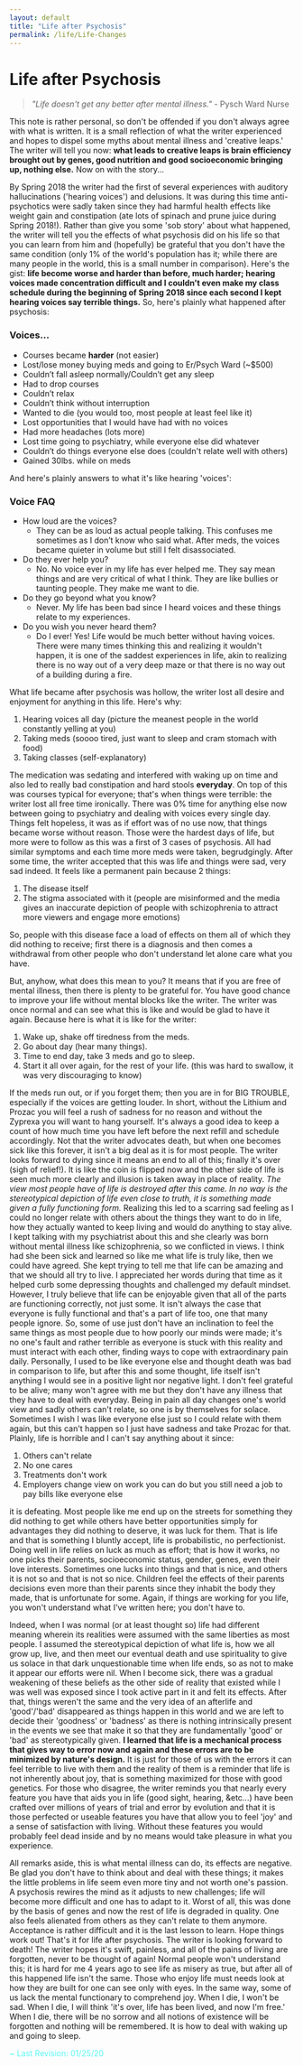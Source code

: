 ```yaml
---
layout: default
title: "Life after Psychosis"
permalink: /life/Life-Changes
---
```


# Life after Psychosis <i class="fas fa-tablets"></i>

> *"Life doesn't get any better after mental illness."* - Pysch Ward Nurse

This note is rather personal, so don't be offended if you don't always agree with what is written. It is a small reflection of what the writer experienced and hopes to dispel some myths about mental illness and 'creative leaps.' The writer will tell you now: **what leads to creative leaps is brain efficiency brought out by genes, good nutrition and good socioeconomic bringing up, nothing else.** Now on with the story...

By Spring 2018 the writer had the first of several experiences with auditory hallucinations ('hearing voices') and delusions. It was during this time anti-psychotics were sadly taken since they had harmful health effects like weight gain and constipation (ate lots of spinach and prune juice during Spring 2018!). Rather than give you some 'sob story' about what happened, the writer will tell you the effects of what psychosis did on his life so that you can learn from him and (hopefully) be grateful that you don't have the same condition (only 1% of the world's population has it; while there are many people in the world, this is a small number in comparison). Here's the gist: **life become worse and harder than before, much harder; hearing voices made concentration difficult and I couldn't even make my class schedule during the beginning of Spring 2018 since each second I kept hearing voices say terrible things.** So, here's plainly what happened after psychosis:

### Voices...

- Courses became **harder** (not easier)
- Lost/lose money buying meds and going to Er/Psych Ward (~$500)
- Couldn’t fall asleep normally/Couldn’t get any sleep
- Had to drop courses
- Couldn’t relax
- Couldn’t think without interruption
- Wanted to die (you would too, most people at least feel like it)
- Lost opportunities that I would have had with no voices
- Had more headaches (lots more)
- Lost time going to psychiatry, while everyone else did whatever
- Couldn’t do things everyone else does (couldn't relate well with others)
- Gained 30lbs. while on meds

And here's plainly answers to what it's like hearing 'voices':

### Voice FAQ

- How loud are the voices?
    - They can be as loud as actual people talking. This confuses me sometimes as I don’t know who said what. After meds, the voices became quieter in volume but still I felt disassociated.
- Do they ever help you?
    - No. No voice ever in my life has ever helped me. They say mean things and are very critical of what I think. They are like bullies or taunting people. They make me want to die.
- Do they go beyond what you know?
    - Never. My life has been bad since I heard voices and these things relate to my experiences.
- Do you wish you never heard them?
    - Do I ever! Yes! Life would be much better without having voices. There were many times thinking this and realizing it wouldn't happen, it is one of the saddest experiences in life, akin to realizing there is no way out of a very deep maze or that there is no way out of a building during a fire.


What life became after psychosis was hollow, the writer lost all desire and enjoyment for anything in this life. Here's why:

1. Hearing voices all day (picture the meanest people in the world constantly yelling at you)
2. Taking meds (soooo tired, just want to sleep and cram stomach with food)
3. Taking classes (self-explanatory)

The medication was sedating and interfered with waking up on time and also led to really bad constipation and hard stools **everyday**. On top of this was courses typical for everyone; that's when things were terrible: the writer lost all free time ironically. There was 0% time for anything else now between going to psychiatry and dealing with voices every single day. Things felt hopeless, it was as if effort was of no use now, that things became worse without reason. Those were the hardest days of life, but more were to follow as this was a first of 3 cases of psychosis. All had similar symptoms and each time more meds were taken, begrudgingly. After some time, the writer accepted that this was life and things were sad, very sad indeed. It feels like a permanent pain because 2 things:

1. The disease itself
2. The stigma associated with it (people are misinformed and the media gives an inaccurate depiction of people with schizophrenia to attract more viewers and engage more emotions)

So, people with this disease face a load of effects on them all of which they did nothing to receive; first there is a diagnosis and then comes a withdrawal from other people who don't understand let alone care what you have.  

But, anyhow, what does this mean to you? It means that if you are free of mental illness, then there is plenty to be grateful for. You have good chance to improve your life without mental blocks like the writer. The writer was once normal and can see what this is like and would be glad to have it again. Because here is what it is like for the writer:

1. Wake up, shake off tiredness from the meds.
2. Go about day (hear many things).
3. Time to end day, take 3 meds and go to sleep.
4. Start it all over again, for the rest of your life. (this was hard to swallow, it was very discouraging to know)

If the meds run out, or if you forget them; then you are in for BIG TROUBLE, especially if the voices are getting louder. In short, without the Lithium and Prozac you will feel a rush of sadness for no reason and without the Zyprexa you will want to hang yourself. It's always a good idea to keep a count of how much time you have left before the next refill and schedule accordingly. Not that the writer advocates death, but when one becomes sick like this forever, it isn't a big deal as it is for most people. The writer looks forward to dying since it means an end to all of this; finally it's over (sigh of relief!). It is like the coin is flipped now and the other side of life is seen much more clearly and illusion is taken away in place of reality. *The view most people have of life is destroyed after this came. In no way is the stereotypical depiction of life even close to truth, it is something made given a fully functioning form.* Realizing this led to a scarring sad feeling as I could no longer relate with others about the things they want to do in life, how they actually wanted to keep living and would do anything to stay alive. I kept talking with my psychiatrist about this and she clearly was born without mental illness like schizophrenia, so we conflicted in views. I think had she been sick and learned so like me what life is truly like, then we could have agreed. She kept trying to tell me that life can be amazing and that we should all try to live. I appreciated her words during that time as it helped curb some depressing thoughts and challenged my default mindset. However, I truly believe that life can be enjoyable given that all of the parts are functioning correctly, not just some. It isn't always the case that everyone is fully functional and that's a part of life too, one that many people ignore. So, some of use just don't have an inclination to feel the same things as most people due to how poorly our minds were made; it's no one's fault and rather terrible as everyone is stuck with this reality and must interact with each other, finding ways to cope with extraordinary pain daily. Personally, I used to be like everyone else and thought death was bad in comparison to life, but after this and some thought, life itself isn't anything I would see in a positive light nor negative light. I don't feel grateful to be alive; many won't agree with me but they don't have any illness that they have to deal with everyday. Being in pain all day changes one's world view and sadly others can't relate, so one is by themselves for solace. Sometimes I wish I was like everyone else just so I could relate with them again, but this can't happen so I just have sadness and take Prozac for that. Plainly, life is horrible and I can't say anything about it since:

1. Others can't relate
2. No one cares
3. Treatments don't work
4. Employers change view on work you can do but you still need a job to pay bills like everyone else

it is defeating. Most people like me end up on the streets for something they did nothing to get while others have better opportunities simply for advantages they did nothing to deserve, it was luck for them. That is life and that is something I bluntly accept, life is probabilistic, no perfectionist. Doing well in life relies on luck as much as effort; that is how it works, no one picks their parents, socioeconomic status, gender, genes, even their love interests. Sometimes one lucks into things and that is nice, and others it is not so and that is not so nice. Children feel the effects of their parents decisions even more than their parents since they inhabit the body they made, that is unfortunate for some. Again, if things are working for you life, you won't understand what I've written here; you don't have to.

Indeed, when I was normal (or at least thought so) life had different meaning wherein its realities were assumed with the same liberties as most people. I assumed the stereotypical depiction of what life is, how we all grow up, live, and then meet our eventual death and use spirituality to give us solace in that dark unquestionable time when life ends, so as not to make it appear our efforts were nil. When I become sick, there was a gradual weakening of these beliefs as the other side of reality that existed while I was well was exposed since I took active part in it and felt its effects. After that, things weren't the same and the very idea of an afterlife and 'good'/'bad' disappeared as things happen in this world and we are left to decide their 'goodness' or 'badness' as there is nothing intrinsically present in the events we see that make it so that they are fundamentally 'good' or 'bad' as stereotypically given. **I learned that life is a mechanical process that gives way to error now and again and these errors are to be minimized by nature's design.** It is just for those of us with the errors it can feel terrible to live with them and the reality of them is a reminder that life is not inherently about joy, that is something maximized for those with good genetics. For those who disagree, the writer reminds you that nearly every feature you have that aids you in life (good sight, hearing, &etc...) have been crafted over millions of years of trial and error by evolution and that it is those perfected or useable features you have that allow you to feel 'joy' and a sense of satisfaction with living. Without these features you would probably feel dead inside and by no means would take pleasure in what you experience.

All remarks aside, this is what mental illness can do, its effects are negative. Be glad you don't have to think about and deal with these things; it makes the little problems in life seem even more tiny and not worth one's passion. A psychosis rewires the mind as it adjusts to new challenges; life will become more difficult and one has to adapt to it. Worst of all, this was done by the basis of genes and now the rest of life is degraded in quality. One also feels alienated from others as they can't relate to them anymore. Acceptance is rather difficult and it is the last lesson to learn. Hope things work out! That's it for life after psychosis. The writer is looking forward to death! The writer hopes it's swift, painless, and all of the pains of living are forgotten, never to be thought of again! Normal people won't understand this; it is hard for me 4 years ago to see life as misery as true, but after all of this happened life isn't the same. Those who enjoy life must needs look at how they are built for one can see only with eyes. In the same way, some of us lack the mental functionary to comprehend joy. When I die, I won't be sad. When I die, I will think 'it's over, life has been lived, and now I'm free.' When I die, there will be no sorrow and all notions of existence will be forgotten and nothing will be remembered. It is how to deal with waking up and going to sleep.

<span style="color: #58FAF4"> ~ Last Revision: 01/25/20 <i class="fas fa-fire-alt"></i></span>
